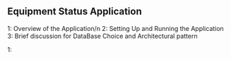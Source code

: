 Equipment Status Application
-----------------------------

1: Overview of the Application/n
2: Setting Up and Running the Application
3: Brief discussion for DataBase Choice and Architectural pattern



1:
